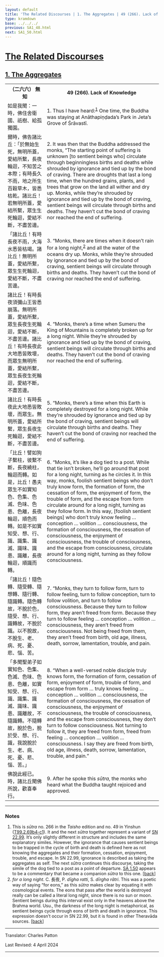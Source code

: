```yaml
---
layout: default
title: 'The Related Discourses | 1. The Aggregates | 49 (266). Lack of Knowledge'
type: kramdown
base: ../../../
previous: SA1_48.html
next: SA1_50.html
---
```


<h1><a href='../index.html'>The Related Discourses</a></h1>
<h2><a href='index.html'>1. The Aggregates</a></h2>

<table class="trans">
  <th class='ch'>（二六六） 無知</th>
  <th class='en'>49 (266). Lack of Knowledge</th>
  <tr>
    <td title='t125.2.69b4'>如是我聞：一時，佛住舍衛國、祇樹、給孤獨園。</td>
    <td id='p1'>1. Thus I have heard:<sup id="ref1"><a href="#n1">1</a></sup> One time, the Buddha was staying at Anāthapiṇḍada’s Park in Jeta’s Grove of Śrāvastī.</td>
  </tr>
  <tr>
    <td title='t125.2.69b5'>爾時，佛告諸比丘：「於無始生死，無明所蓋，愛結所繫，長夜輪迴，不知苦之本際；有時長久不雨，地之所生百穀草木，皆悉枯乾。諸比丘！若無明所蓋，愛結所繫，眾生生死輪迴，愛結不斷，不盡苦邊。</td>
    <td id='p2'>2. It was then that the Buddha addressed the monks, “The starting point of suffering is unknown [to sentient beings who] circulate through beginningless births and deaths while shrouded by ignorance and tied up by the bond of craving. There are droughts that last a long time, when the hundred grains, plants, and trees that grow on the land all wither and dry up. Monks, while they’re shrouded by ignorance and tied up by the bond of craving, sentient beings will circulate through births and deaths. They haven’t cut the bond of craving nor reached the end of suffering.</td>
  </tr>
  <tr>
    <td title='t125.2.69b5'>「諸比丘！有時長夜不雨，大海水悉皆枯竭。諸比丘！無明所蓋，愛結所繫，眾生生死輪迴，愛結不斷，不盡苦邊。</td>
    <td id='p3'>3. “Monks, there are times when it doesn’t rain for a long night,<sup id="ref2"><a href="#n2">2</a></sup> and all the water of the oceans dry up. Monks, while they’re shrouded by ignorance and tied up by the bond of craving, sentient beings will circulate through births and deaths. They haven’t cut the bond of craving nor reached the end of suffering.</td>
  </tr>
  <tr>
    <td title='t125.2.69b5'>諸比丘！有時長夜須彌山王皆悉崩落。無明所蓋，愛結所繫，眾生長夜生死輪迴，愛結不斷，不盡苦邊。諸比丘！有時長夜此大地悉皆敗壞，而眾生無明所蓋，愛結所繫，眾生長夜生死輪迴，愛結不斷，不盡苦邊。</td>
    <td id='p4'>4. “Monks, there’s a time when Sumeru the King of Mountains is completely broken up for a long night. While they’re shrouded by ignorance and tied up by the bond of craving, sentient beings will circulate through births and deaths. They haven’t cut the bond of craving nor reached the end of suffering.</td>
  </tr>
  <tr>
    <td title='t125.2.69b5'>諸比丘！有時長夜此大地悉皆敗壞，而眾生。無明所蓋，愛結所繫，眾生長夜生死輪迴，愛結不斷，不盡苦邊。</td>
    <td id='p5'>5. “Monks, there’s a time when this Earth is completely destroyed for a long night. While they’re shrouded by ignorance and tied up by the bond of craving, sentient beings will circulate through births and deaths. They haven’t cut the bond of craving nor reached the end of suffering.</td>
  </tr>
  <tr>
    <td title='t125.2.69b17'>「比丘！譬如狗子繫柱，彼繫不斷，長夜繞柱，輪迴而轉。如是，比丘！愚夫眾生不如實知色、色集、色滅、色味、色患、色離，長夜輪迴，順色而轉。如是不如實知受、想、行、識、識集、識滅、識味、識患、識離，長夜輪迴，順識而轉。</td>
    <td id='p6'>6. “Monks, it’s like a dog tied to a post. While that tie isn’t broken, he’ll go around that post for a long night, turning as he circles it. In this way, monks, foolish sentient beings who don’t truly know form, the formation of form, the cessation of form, the enjoyment of form, the trouble of form, and the escape from form circulate around for a long night, turning as they follow form. In this way, [foolish sentient beings] who don’t truly know feeling … conception … volition … consciousness, the formation of consciousness, the cessation of consciousness, the enjoyment of consciousness, the trouble of consciousness, and the escape from consciousness, circulate around for a long night, turning as they follow consciousness.</td>
  </tr>
  <tr>
    <td title='t125.2.69b17'>「諸比丘！隨色轉、隨受轉、隨想轉、隨行轉、隨識轉。隨色轉故，不脫於色，隨受、想、行、識轉故，不脫於識。以不脫故，不脫生、老、病、死、憂、悲、惱、苦。</td>
    <td id='p7'>7. “Monks, they turn to follow form, turn to follow feeling, turn to follow conception, turn to follow volition, and turn to follow consciousness. Because they turn to follow form, they aren’t freed from form. Because they turn to follow feeling … conception … volition … consciousness, they aren’t freed from consciousness. Not being freed from them, they aren’t freed from birth, old age, illness, death, sorrow, lamentation, trouble, and pain.</td>
  </tr>
  <tr>
    <td title='t125.2.69b17'>「多聞聖弟子如實知色、色集、色滅、色味、色患、色離，如實知受、想、行、識、識集、識滅、識味、識患、識離故，不隨識轉。不隨轉故，脫於色，脫於受、想、行、識，我說脫於生、老、病、死、憂、悲、惱、苦。」</td>
    <td id='p8'>8. “When a well-versed noble disciple truly knows form, the formation of form, cessation of form, enjoyment of form, trouble of form, and escape from form … truly knows feeling … conception … volition … consciousness, the formation of consciousness, the cessation of consciousness, the enjoyment of consciousness, the trouble of consciousness, and the escape from consciousness, they don’t turn to follow consciousness. Not turning to follow it, they are freed from form, freed from feeling … conception … volition … consciousness. I say they are freed from birth, old age, illness, death, sorrow, lamentation, trouble, and pain.”</td>
  </tr>
  <tr>
    <td title='t125.2.69b29'>佛說此經已。時，諸比丘聞佛所說，歡喜奉行。</td>
    <td id='p9'>9. After he spoke this <em>sūtra</em>, the monks who heard what the Buddha taught rejoiced and approved.</td>
  </tr>
</table>

<hr/>

<h3 id="notes">Notes</h3>

<ol>
<li id="n1">This is <em>sūtra</em> no. 266 in the <cite>Taisho</cite> edition and no. 49 in Yinshun (<a href="https://cbetaonline.dila.edu.tw/zh/T02n0099_p0069b04" target="_blank">T99.2.69b4-c1</a>). It and the next <em>sūtra</em> together represent a variant of <a href="https://suttacentral.net/sn22.99" target="_blank">SN 22.99</a>. It’s only slightly different in structure and includes the same explanatory similes. However, the ignorance that causes sentient beings to be trapped in the cycle of birth and death is defined here as not knowing the aggregates and their formation, cessation, enjoyment, trouble, and escape. In SN 22.99, ignorance is described as taking the aggregates as self. The next <em>sūtra</em> continues this discourse, taking the simile of the dog tied to a post as a point of departure. <a href="SA1_50.html" target="_blank">SĀ 1.50</a> appears to be a commentary that became a companion <em>sūtra</em> to this one. [<a href="#ref1">back</a>]</li>
<li id="n2"><em>for a long night</em>. C. 長夜, P. <em>dīgha ratti</em>, S. <em>dīrgha rātri</em>. This was a poetic way of saying “for eons,” as this <em>sūtra</em> makes clear by equating it with cosmological events. The eons that pass after the world is destroyed really can be called a literal long night, since there is no sun or moon. Sentient beings during this interval exist only in the heavens above the Brahma world. Usu., the darkness of the long night is metaphorical, as sentient beings cycle through eons of birth and death in ignorance. This expression doesn’t occur in SN 22.99, but it is found in other Theravāda sources. [<a href="#ref2">back</a>]</li>
</ol>
<hr/>

<p class="translator">Translator: Charles Patton</p>
<p class='revised'>Last Revised: 4 April 2024</p>

<hr/>